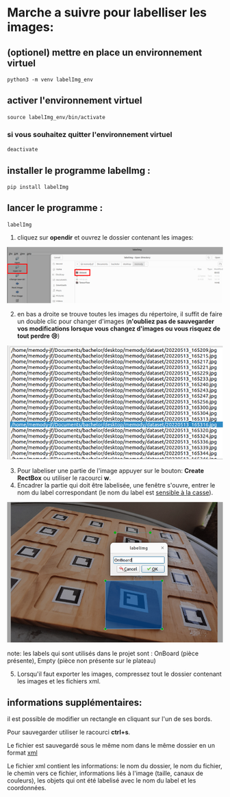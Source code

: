 # Marche a suivre pour labelliser les images:

## (optionel) mettre en place un environnement virtuel

    python3 -m venv labelImg_env

## activer l'environnement virtuel

    source labelImg_env/bin/activate

### si vous souhaitez quitter l'environnement virtuel

    deactivate

## installer le programme labelImg : 

    pip install labelImg

## lancer le programme :

    labelImg

1) cliquez sur **opendir** et ouvrez le dossier contenant les images:

![](labelTutoImgs/opendir.png)

2) en bas a droite se trouve toutes les images du répertoire, il suffit de faire un double clic pour changer d'images (**n'oubliez pas de sauvegarder vos modifications lorsque vous changez d'images ou vous risquez de tout perdre :cry:**)

![](labelTutoImgs/files.png)

3) Pour labeliser une partie de l'image appuyer sur le bouton: **Create RectBox** ou utiliser le racourci **w**. 
4) Encadrer la partie qui doit être labelisée, une fenêtre s'ouvre, entrer le nom du label correspondant (le nom du label est [sensible à la casse](https://fr.wikipedia.org/wiki/Sensibilit%C3%A9_%C3%A0_la_casse)).

![](labelTutoImgs/capture.png)

note: les labels qui sont utilisés dans le projet sont : OnBoard (pièce présente), Empty (pièce non présente sur le plateau)

5) Lorsqu'il faut exporter les images, compressez tout le dossier contenant les images et les fichiers xml.

## informations supplémentaires: 

il est possible de modifier un rectangle en cliquant sur l'un de ses bords. 

Pour sauvegarder utiliser le racourci **ctrl+s**.

Le fichier est sauvegardé sous le même nom dans le même dossier en un format [xml](https://fr.wikipedia.org/wiki/Extensible_Markup_Language)

Le fichier xml contient les informations: le nom du dossier, le nom du fichier, le chemin vers ce fichier, informations liés à l'image (taille, canaux de couleurs), les objets qui ont été labelisé avec le nom du label et les coordonnées.





